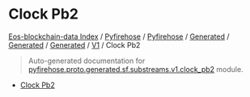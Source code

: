 # Clock Pb2

[Eos-blockchain-data Index](../../../../../../README.md#eos-blockchain-data-index) /
[Pyfirehose](../../../../../index.md#pyfirehose) /
[Pyfirehose](../../../../../index.md#pyfirehose) /
[Generated](../../../index.md#generated) /
[Generated](../../../index.md#generated) /
[Generated](../../../index.md#generated) /
[V1](./index.md#v1) /
Clock Pb2

> Auto-generated documentation for [pyfirehose.proto.generated.sf.substreams.v1.clock_pb2](https://github.com/Krow10/eos-blockchain-data/blob/main/pyfirehose/proto/generated/sf/substreams/v1/clock_pb2.py) module.

- [Clock Pb2](#clock-pb2)
